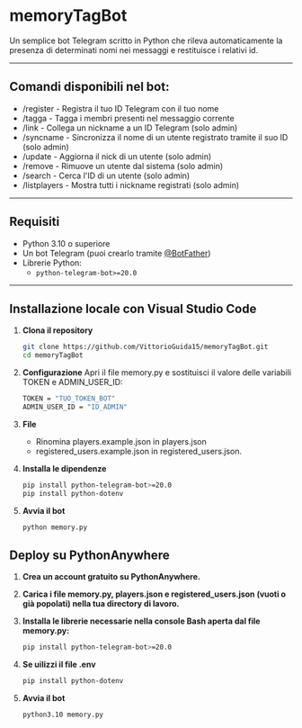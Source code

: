 # memoryTagBot

Un semplice bot Telegram scritto in Python che rileva automaticamente la presenza di determinati nomi nei messaggi e restituisce i relativi id.

---


## Comandi disponibili nel bot:

- /register - Registra il tuo ID Telegram con il tuo nome
- /tagga - Tagga i membri presenti nel messaggio corrente
- /link - Collega un nickname a un ID Telegram (solo admin)
- /syncname - Sincronizza il nome di un utente registrato tramite il suo ID (solo admin)
- /update - Aggiorna il nick di un utente (solo admin)
- /remove - Rimuove un utente dal sistema (solo admin)
- /search - Cerca l'ID di un utente (solo admin)
- /listplayers - Mostra tutti i nickname registrati (solo admin)

---

##  Requisiti

- Python 3.10 o superiore
- Un bot Telegram (puoi crearlo tramite [@BotFather](https://t.me/BotFather))
- Librerie Python:
  - `python-telegram-bot>=20.0`

---

## Installazione locale con Visual Studio Code

1. **Clona il repository**

   ```bash
   git clone https://github.com/VittorioGuida15/memoryTagBot.git
   cd memoryTagBot

2. **Configurazione**
  Apri il file memory.py e sostituisci il valore delle variabili TOKEN e ADMIN_USER_ID:

   ```bash
   TOKEN = "TUO_TOKEN_BOT"
   ADMIN_USER_ID = "ID_ADMIN"

3. **File**
   - Rinomina players.example.json in players.json
   - registered_users.example.json in registered_users.json.

4. **Installa le dipendenze**
    ```bash
    pip install python-telegram-bot>=20.0
    pip install python-dotenv

5. **Avvia il bot**
    ```bash
    python memory.py
    
## Deploy su PythonAnywhere
1. **Crea un account gratuito su PythonAnywhere.**

2. **Carica i file memory.py, players.json e registered_users.json (vuoti o già popolati) nella tua directory di lavoro.**

3. **Installa le librerie necessarie nella console Bash aperta dal file memory.py:**
    ```bash    
    pip install python-telegram-bot>=20.0

4. **Se uilizzi il file .env**
    ```bash    
    pip install python-dotenv

5. **Avvia il bot**
    ```bash
    python3.10 memory.py
